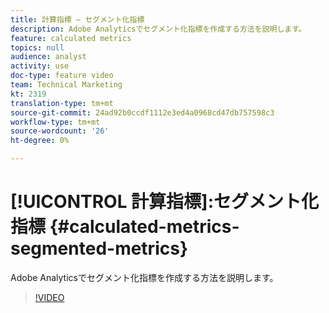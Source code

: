 ```yaml
---
title: 計算指標 — セグメント化指標
description: Adobe Analyticsでセグメント化指標を作成する方法を説明します。
feature: calculated metrics
topics: null
audience: analyst
activity: use
doc-type: feature video
team: Technical Marketing
kt: 2319
translation-type: tm+mt
source-git-commit: 24ad92b0ccdf1112e3ed4a0968cd47db757598c3
workflow-type: tm+mt
source-wordcount: '26'
ht-degree: 0%

---
```



# [!UICONTROL 計算指標]:セグメント化指標 {#calculated-metrics-segmented-metrics}

Adobe Analyticsでセグメント化指標を作成する方法を説明します。

>[!VIDEO](https://video.tv.adobe.com/v/25409/?quality=12)
